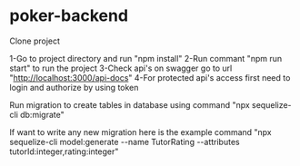 # poker-backend

 Clone project

 1-Go to project directory and run "npm install"
 2-Run commant "npm run start" to run the project
 3-Check api's on swagger go to url "<http://localhost:3000/api-docs>"
 4-For protected api's access first need to login and authorize by using token

 Run migration to create tables in database using command "npx sequelize-cli db:migrate"

If want to write any new migration here is the example command "npx sequelize-cli model:generate --name TutorRating --attributes tutorId:integer,rating:integer"